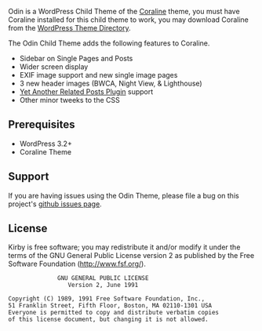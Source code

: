 Odin is a WordPress Child Theme of the [Coraline](http://theme.wordpress.com/themes/coraline/) theme, you must have Coraline installed for this child theme to work, you may download Coraline from the [WordPress Theme Directory](http://wordpress.org/extend/themes/coraline).

The Odin Child Theme adds the following features to Coraline.

* Sidebar on Single Pages and Posts
* Wider screen display
* EXIF image support and new single image pages
* 3 new header images (BWCA, Night View, & Lighthouse)
* [Yet Another Related Posts Plugin](http://wordpress.org/extend/plugins/yet-another-related-posts-plugin/) support
* Other minor tweeks to the CSS

## Prerequisites
* WordPress 3.2+
* Coraline Theme

## Support
If you are having issues using the Odin Theme, please file a bug on this project's [github issues page](https://github.com/mattrude/wp-theme-odin/issues).

## License
Kirby is free software; you may redistribute it and/or modify it under the terms of the GNU General Public License version 2 as published by the Free Software Foundation (http://www.fsf.org/).

                  GNU GENERAL PUBLIC LICENSE
                     Version 2, June 1991
    
    Copyright (C) 1989, 1991 Free Software Foundation, Inc.,
    51 Franklin Street, Fifth Floor, Boston, MA 02110-1301 USA
    Everyone is permitted to copy and distribute verbatim copies
    of this license document, but changing it is not allowed.

